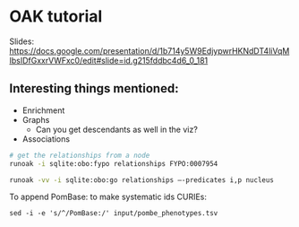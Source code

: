 # OAK tutorial

Slides: https://docs.google.com/presentation/d/1b714y5W9EdjypwrHKNdDT4liVqMIbsIDfGxxrVWFxc0/edit#slide=id.g215fddbc4d6_0_181

## Interesting things mentioned:

* Enrichment
* Graphs
  * Can you get descendants as well in the viz?
* Associations

```bash
# get the relationships from a node
runoak -i sqlite:obo:fypo relationships FYPO:0007954

runoak -vv -i sqlite:obo:go relationships –-predicates i,p nucleus

```



To append PomBase: to make systematic ids CURIEs:

```
sed -i -e 's/^/PomBase:/' input/pombe_phenotypes.tsv
```


